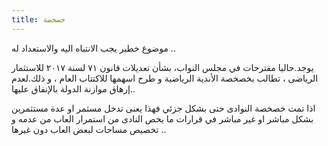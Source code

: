```yaml
---
title: خصخصة 
---
```


موضوع خطير يجب الانتباه اليه والاستعداد له  .. 

يوجد.حاليا مقترحات في مجلس النواب، بشأن تعديلات قانون ٧١ لسنة ٢٠١٧ للاستثمار الرياضى ، تطالب بخصخصة الأندية الرياضية و طرح اسهمها للاكتتاب العام ، و ذلك.لعدم إرهاق موازنة الدولة بالإنفاق عليها.. 

اذا تمت خصخصة النوادى حتى  بشكل جزئي فهذا يعنى تدخل مسثمر او عدة مستثمرين بشكل مباشر او غير مباشر في قرارات ما يخص النادى من استمرار العاب من عدمه و تخصيص مساحات لبعض العاب دون غيرها ..

